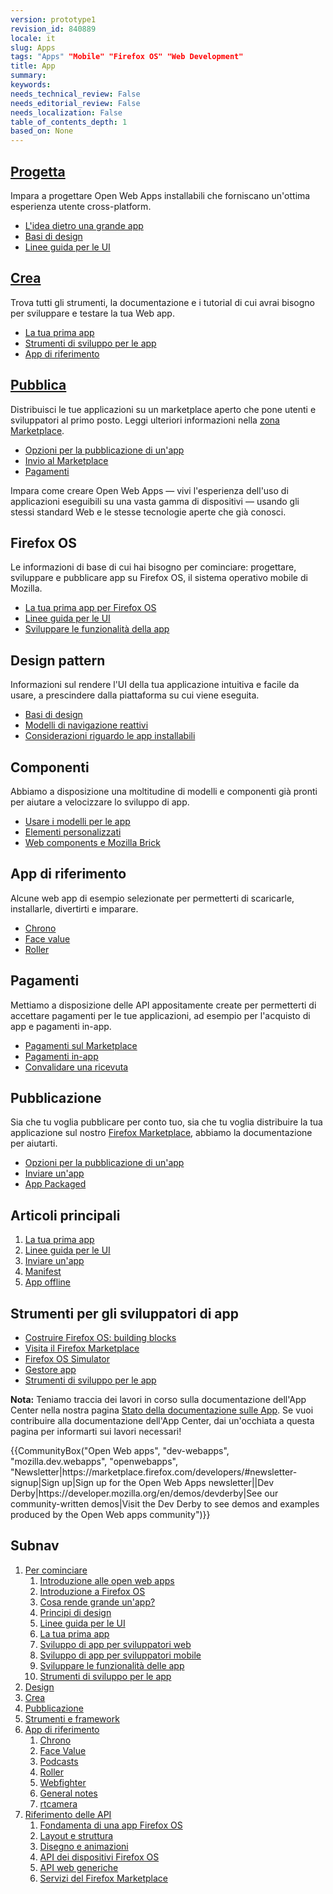 ```yaml
---
version: prototype1
revision_id: 840889
locale: it
slug: Apps
tags: "Apps" "Mobile" "Firefox OS" "Web Development"
title: App
summary: 
keywords: 
needs_technical_review: False
needs_editorial_review: False
needs_localization: False
table_of_contents_depth: 1
based_on: None
---
```

<div>
<div class="initial-steps clear" id="sect1">
<div class="panel">
<h2 class="section-design" id="Progetta"><a href="https://developer.mozilla.org/docs/Web/Apps/Quickstart/Design">Progetta</a></h2>

<p>Impara a progettare Open Web Apps installabili che forniscano un'ottima esperienza utente cross-platform.</p>

<ul class="no-bullets">
 <li><a href="https://developer.mozilla.org/docs/Web/Apps/Quickstart/Design/Concept_A_great_app">L'idea dietro una grande app</a></li>
 <li><a href="https://developer.mozilla.org/docs/Web/Apps/Quickstart/Design/Design_Principles">Basi di design</a></li>
 <li><a href="https://developer.mozilla.org/docs/Web/Apps/Quickstart/Design/UI_guidelines">Linee guida per le UI</a></li>
</ul>
</div>

<div class="panel">
<h2 class="section-build" id="Crea"><a href="https://developer.mozilla.org/docs/Web/Apps/Quickstart/Build">Crea</a></h2>

<p>Trova tutti gli strumenti, la documentazione e i tutorial di cui avrai bisogno per sviluppare e testare la tua Web app.</p>

<ul class="no-bullets">
 <li><a href="https://developer.mozilla.org/docs/Web/Apps/Quickstart/Build/Your_first_app">La tua prima app</a></li>
 <li><a href="https://developer.mozilla.org/docs/Web/Apps/Quickstart/Build/App_tools">Strumenti di sviluppo per le app</a></li>
 <li><a href="https://developer.mozilla.org/docs/Web/Apps/Reference_apps">App di riferimento</a></li>
</ul>
</div>

<div class="panel">
<h2 class="section-publish" id="Pubblica"><a href="https://developer.mozilla.org/docs/Mozilla/Marketplace">Pubblica</a></h2>

<p>Distribuisci le tue applicazioni su un marketplace aperto che pone utenti e sviluppatori al primo posto. Leggi ulteriori informazioni nella <a href="https://developer.mozilla.org/Marketplace">zona Marketplace</a>.</p>

<ul class="no-bullets">
 <li><a href="https://developer.mozilla.org/it/Marketplace/Publishing/opzioni_pubblicazione_app">Opzioni per la pubblicazione di un'app</a></li>
 <li><a href="https://developer.mozilla.org/docs/Web/Apps/Publishing/Submitting_an_app">Invio al Marketplace</a></li>
 <li><a href="https://developer.mozilla.org/docs/Web/Apps/Quickstart/Build/Payments">Pagamenti</a></li>
</ul>
</div>
</div>

<div class="summary">
<p><span class="seoSummary">Impara&nbsp;come creare Open Web Apps — vivi l'esperienza dell'uso di applicazioni eseguibili su una vasta gamma di dispositivi — usando gli stessi standard Web e le stesse tecnologie aperte che già conosci.</span></p>
</div>

<div class="column-container">
<div class="column-4">
<h2 id="Firefox_OS">Firefox OS</h2>

<p>Le informazioni di base di cui hai bisogno per cominciare: progettare, sviluppare e pubblicare app su Firefox OS, il sistema operativo mobile di Mozilla.</p>

<ul>
 <li><a href="https://developer.mozilla.org/docs/Web/Apps/Quickstart/Build/Your_first_app">La tua prima app per Firefox OS</a></li>
 <li><a href="https://developer.mozilla.org/docs/Web/Apps/Quickstart/Design/UI_guidelines">Linee guida per le UI</a></li>
 <li><a href="https://developer.mozilla.org/docs/Web/Apps/Quickstart/Build/Developing_app_functionality">Sviluppare le funzionalità della app</a></li>
</ul>
</div>

<div class="column-4">
<h2 id="Design_pattern">Design pattern</h2>

<p>Informazioni sul rendere l'UI della tua applicazione intuitiva e facile da usare, a prescindere dalla piattaforma su cui viene eseguita.</p>

<ul>
 <li><a href="https://developer.mozilla.org/docs/Web/Apps/Quickstart/Design/Design_Principles">Basi di design</a></li>
 <li><a href="https://developer.mozilla.org/docs/Web/Apps/Design/Responsive_Navigation_Patterns">Modelli di navigazione reattivi</a></li>
 <li><a href="https://developer.mozilla.org/docs/Web/Apps/Design/Installed_app_considerations">Considerazioni riguardo le app installabili</a></li>
</ul>
</div>

<div class="column-4">
<h2 id="Componenti">Componenti</h2>

<p>Abbiamo a disposizione una moltitudine di modelli e componenti già pronti per aiutare a velocizzare lo sviluppo di app.</p>

<ul>
 <li><a href="https://developer.mozilla.org/docs/Web/Apps/Developing/App_templates">Usare i modelli per le app</a></li>
 <li><a href="https://developer.mozilla.org/docs/Web/Apps/Developing/Custom_elements">Elementi personalizzati</a></li>
 <li><a href="https://developer.mozilla.org/docs/Web/Apps/Developing/Web_components">Web components e Mozilla Brick</a></li>
</ul>
</div>
</div>

<div class="column-container">
<div class="column-4">
<h2 id="App_di_riferimento">App di riferimento</h2>

<p>Alcune web app di esempio selezionate per permetterti di scaricarle, installarle, divertirti e imparare.</p>

<ul>
 <li><a href="https://developer.mozilla.org/docs/Web/Apps/Reference_apps/Chrono">Chrono</a></li>
 <li><a href="https://developer.mozilla.org/docs/Web/Apps/Reference_apps/Face_value">Face value</a></li>
 <li><a href="https://developer.mozilla.org/docs/Web/Apps/Reference_apps/Roller">Roller</a></li>
</ul>
</div>

<div class="column-4">
<h2 id="Pagamenti">Pagamenti</h2>

<p>Mettiamo a disposizione delle API appositamente create per permetterti di accettare pagamenti per le tue applicazioni, ad esempio per l'acquisto di app e pagamenti in-app.</p>

<ul>
 <li><a href="https://developer.mozilla.org/docs/Web/Apps/Publishing/Marketplace_Payments">Pagamenti sul Marketplace</a></li>
 <li><a href="https://developer.mozilla.org/docs/Web/Apps/Publishing/In-app_payments">Pagamenti in-app</a></li>
 <li><a href="https://developer.mozilla.org/docs/Web/Apps/Publishing/Validating_a_receipt">Convalidare una ricevuta</a></li>
</ul>
</div>

<div class="column-4">
<h2 id="Pubblicazione">Pubblicazione</h2>

<p>Sia che tu voglia pubblicare per conto tuo, sia che tu voglia distribuire la tua applicazione sul nostro <a href="https://developer.mozilla.org/Marketplace">Firefox Marketplace</a>, abbiamo la documentazione per aiutarti.</p>

<ul>
 <li><a href="https://developer.mozilla.org/it/Marketplace/Publishing/opzioni_pubblicazione_app">Opzioni per la pubblicazione di un'app</a></li>
 <li><a href="https://developer.mozilla.org/docs/Web/Apps/Publishing/Submitting_an_app">Inviare un'app</a></li>
 <li><a href="https://developer.mozilla.org/docs/Web/Apps/Publishing/Packaged_Apps">App Packaged</a></li>
</ul>
</div>
</div>

<div class="column-container">
<div class="column-half">
<div class="zone-callout">
<h2 id="Articoli_principali">Articoli principali</h2>

<ol>
 <li><a href="https://developer.mozilla.org/docs/Web/Apps/Quickstart/Build/Your_first_app">La tua prima app</a></li>
 <li><a href="https://developer.mozilla.org/docs/Web/Apps/Quickstart/Design/UI_guidelines">Linee guida per le UI</a></li>
 <li><a href="https://developer.mozilla.org/docs/Web/Apps/Publishing/Submitting_an_app">Inviare un'app</a></li>
 <li><a href="https://developer.mozilla.org/docs/Web/Apps/Developing/Manifest">Manifest</a></li>
 <li><a href="https://developer.mozilla.org/docs/Web/Apps/Developing/Offline">App offline</a></li>
</ol>
</div>
</div>

<div class="column-half">
<div class="zone-callout">
<h2 class="Tools" id="Tools" name="Tools">Strumenti per gli sviluppatori di app</h2>

<ul>
 <li><a href="http://buildingfirefoxos.com/">Costruire Firefox OS: building blocks</a></li>
 <li><a href="https://marketplace.firefox.com/">Visita il Firefox Marketplace</a></li>
 <li><a href="https://developer.mozilla.org/docs/Mozilla/Firefox_OS/Using_Firefox_OS_Simulator">Firefox OS Simulator</a></li>
 <li><a href="https://developer.mozilla.org/docs/Mozilla/Firefox_OS/Using_the_App_Manager">Gestore app</a></li>
 <li><a href="https://developer.mozilla.org/docs/Apps/App_developer_tools">Strumenti di sviluppo per le app</a></li>
</ul>
</div>
</div>
</div>

<div class="note">
<p><strong>Nota:</strong> Teniamo traccia dei lavori in corso sulla documentazione dell'App Center nella nostra pagina <a href="https://developer.mozilla.org/docs/Web/Apps/Doc_Status">Stato della documentazione sulle App</a>. Se vuoi contribuire alla documentazione dell'App Center, dai un'occhiata a questa pagina per informarti sui lavori necessari!</p>
</div>

<p>{{CommunityBox("Open Web apps", "dev-webapps", "mozilla.dev.webapps", "openwebapps", "Newsletter|https://marketplace.firefox.com/developers/#newsletter-signup|Sign up|Sign up for the Open Web Apps newsletter||Dev Derby|https://developer.mozilla.org/en/demos/devderby|See our community-written demos|Visit the Dev Derby to see demos and examples produced by the Open Web apps community")}}</p>

<h2 id="Subnav">Subnav</h2>

<ol>
 <li><a href="https://developer.mozilla.org/it/Apps/Quickstart">Per cominciare</a>

  <ol>
   <li><a href="https://developer.mozilla.org/it/Apps/Quickstart/Build/Intro_to_open_web_apps">Introduzione alle open web apps</a></li>
   <li><a href="https://developer.mozilla.org/it/Apps/Quickstart/Build/Intro_to_Firefox_OS">Introduzione a Firefox OS</a></li>
   <li><a href="https://developer.mozilla.org/it/Apps/Quickstart/Design/Concept_A_great_app">Cosa rende grande un'app?</a></li>
   <li><a href="https://developer.mozilla.org/it/Apps/Quickstart/Design/Design_Principles">Principi di design</a></li>
   <li><a href="https://developer.mozilla.org/it/Apps/Quickstart/Design/UI_guidelines">Linee guida per le UI </a></li>
   <li><a href="https://developer.mozilla.org/it/Apps/Quickstart/Build/Your_first_app">La tua prima app</a></li>
   <li><a href="https://developer.mozilla.org/it/Apps/Quickstart/Build/For_Web_developers">Sviluppo di app per sviluppatori web</a></li>
   <li><a href="https://developer.mozilla.org/it/Apps/Quickstart/Build/For_mobile_developers">Sviluppo di app per sviluppatori mobile</a></li>
   <li><a href="https://developer.mozilla.org/it/Apps/Quickstart/Build/Developing_app_functionality">Sviluppare le funzionalità delle app</a></li>
   <li><a href="https://developer.mozilla.org/it/Apps/Quickstart/App_developer_tools">Strumenti di sviluppo per le app</a></li>
  </ol>
 </li>
 <li><a href="https://developer.mozilla.org/it/Apps/Design" title="Information regarding app and interface design practices.">Design</a></li>
 <li><a href="https://developer.mozilla.org/it/Apps/Developing" title="This section contains documentation about building app functionality, with HTML5 and device APIs (WebAPIs).">Crea</a></li>
 <li><a href="https://developer.mozilla.org/it/Marketplace">Pubblicazione</a></li>
 <li><a href="https://developer.mozilla.org/it/Apps/Tools_and_frameworks">Strumenti e framework</a></li>
 <li><a href="https://developer.mozilla.org/it/Apps/Reference_apps">App di riferimento</a>
  <ol>
   <li><a href="https://developer.mozilla.org/it/Apps/Reference_apps/Chrono">Chrono</a></li>
   <li><a href="https://developer.mozilla.org/it/Apps/Reference_apps/Face_value">Face Value</a></li>
   <li><a href="https://developer.mozilla.org/it/Apps/Reference_apps/Podcasts">Podcasts</a></li>
   <li><a href="https://developer.mozilla.org/it/Apps/Reference_apps/Roller">Roller</a></li>
   <li><a href="https://developer.mozilla.org/it/Apps/Reference_apps/Webfighter">Webfighter</a></li>
   <li><a href="https://developer.mozilla.org/it/Apps/Reference_apps/General_notes">General notes</a></li>
   <li><a href="https://developer.mozilla.org/it/Apps/Reference_apps/rtcamera">rtcamera</a></li>
  </ol>
 </li>
 <li><a href="https://developer.mozilla.org/it/Apps/Reference">Riferimento delle API</a>
  <ol>
   <li><a href="https://developer.mozilla.org/it/Apps/Reference/Foundation_of_a_Firefox_OS_app">Fondamenta di una app Firefox OS</a></li>
   <li><a href="https://developer.mozilla.org/it/Apps/Reference/Layout_and_structure">Layout e struttura</a></li>
   <li><a href="https://developer.mozilla.org/it/Apps/Reference/Drawing_and_animation">Disegno e animazioni</a></li>
   <li><a href="https://developer.mozilla.org/it/Apps/Reference/Firefox_OS_device_APIs">API dei dispositivi Firefox OS</a></li>
   <li><a href="https://developer.mozilla.org/it/Apps/Reference/General_Web_APIs">API web generiche</a></li>
   <li><a href="https://developer.mozilla.org/it/Apps/Reference/Firefox_Marketplace_services">Servizi del Firefox Marketplace</a></li>
  </ol>
 </li>
</ol>
</div>

<p>&nbsp;</p>

